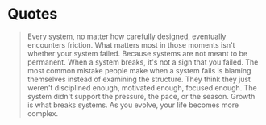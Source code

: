 # Quotes

> Every system, no matter how carefully designed, eventually encounters friction. What matters most in those moments isn't whether your system failed. Because systems are not meant to be permanent. When a system breaks, it's not a sign that you failed. The most common mistake people make when a system fails is blaming themselves instead of examining the structure. They think they just weren't disciplined enough, motivated enough, focused enough. The system didn't support the pressure, the pace, or the season. Growth is what breaks systems. As you evolve, your life becomes more complex.
